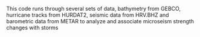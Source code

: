 This code runs through several sets of data, bathymetry from GEBCO, hurricane tracks from HURDAT2, seismic data from HRV.BHZ and barometric data from METAR to analyze and associate microseism strength changes with storms
